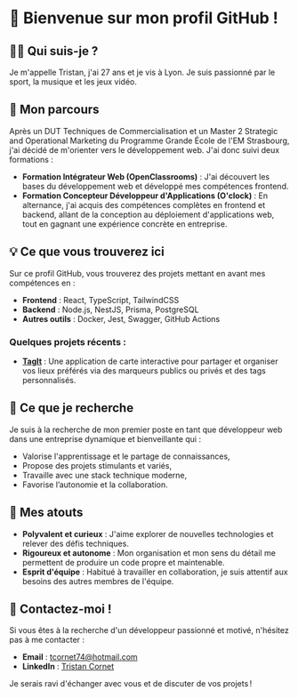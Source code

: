 # 👋 Bienvenue sur mon profil GitHub !

## 👨‍💻 Qui suis-je ?
Je m'appelle Tristan, j'ai 27 ans et je vis à Lyon. Je suis passionné par le sport, la musique et les jeux vidéo.

## 🚀 Mon parcours
Après un DUT Techniques de Commercialisation et un Master 2 Strategic and Operational Marketing du Programme Grande École de l'EM Strasbourg, j'ai décidé de m'orienter vers le développement web. J'ai donc suivi deux formations :

- **Formation Intégrateur Web (OpenClassrooms)** : J'ai découvert les bases du développement web et développé mes compétences frontend.
- **Formation Concepteur Développeur d'Applications (O'clock)** : En alternance, j'ai acquis des compétences complètes en frontend et backend, allant de la conception au déploiement d'applications web, tout en gagnant une expérience concrète en entreprise.

## 💡 Ce que vous trouverez ici
Sur ce profil GitHub, vous trouverez des projets mettant en avant mes compétences en :
- **Frontend** : React, TypeScript, TailwindCSS
- **Backend** : Node.js, NestJS, Prisma, PostgreSQL
- **Autres outils** : Docker, Jest, Swagger, GitHub Actions

### Quelques projets récents :
- **[TagIt](https://github.com/TristanCornet/tag-it)** : Une application de carte interactive pour partager et organiser vos lieux préférés via des marqueurs publics ou privés et des tags personnalisés.

## 🎯 Ce que je recherche
Je suis à la recherche de mon premier poste en tant que développeur web dans une entreprise dynamique et bienveillante qui :
- Valorise l'apprentissage et le partage de connaissances,
- Propose des projets stimulants et variés,
- Travaille avec une stack technique moderne,
- Favorise l’autonomie et la collaboration.

## 🤝 Mes atouts
- **Polyvalent et curieux** : J'aime explorer de nouvelles technologies et relever des défis techniques.
- **Rigoureux et autonome** : Mon organisation et mon sens du détail me permettent de produire un code propre et maintenable.
- **Esprit d'équipe** : Habitué à travailler en collaboration, je suis attentif aux besoins des autres membres de l'équipe.

## 📩 Contactez-moi !
Si vous êtes à la recherche d'un développeur passionné et motivé, n'hésitez pas à me contacter :
- **Email** : tcornet74@hotmail.com
- **LinkedIn** : [Tristan Cornet](https://www.linkedin.com/in/tristan-cornet/)

Je serais ravi d'échanger avec vous et de discuter de vos projets !

